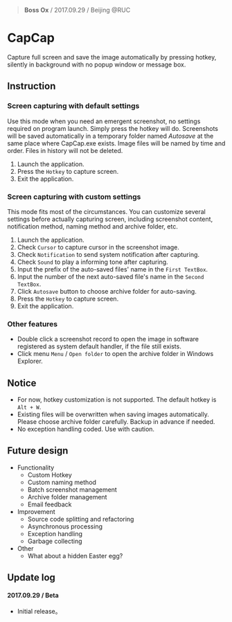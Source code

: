 > **Boss Ox** / 2017.09.29  / Beijing @RUC

# CapCap

Capture full screen and save the image automatically by pressing hotkey, silently in background with no popup window or message box.

## Instruction

### Screen capturing with default settings

Use this mode when you need an emergent screenshot, no settings required on program launch. Simply press the hotkey will do. Screenshots will be saved automatically in a temporary folder named *Autosave* at the same place where CapCap.exe exists. Image files will be named by time and order. Files in history will not be deleted.

1. Launch the application.
2. Press the `Hotkey` to capture screen.
3. Exit the application.

### Screen capturing with custom settings

This mode fits most of the circumstances. You can customize several settings before actually capturing screen, including screenshot content, notification method, naming method and archive folder, etc.

1. Launch the application.
2. Check `Cursor` to capture cursor in the screenshot image.
3. Check `Notification` to send system notification after capturing.
4. Check `Sound` to play a informing tone after capturing.
5. Input the prefix of the auto-saved files' name in the `First TextBox`.
6. Input the number of the next auto-saved file's name in the `Second TextBox`.
7. Click `Autosave` button to choose archive folder for auto-saving.
8. Press the `Hotkey` to capture screen.
9. Exit the application.

### Other features

- Double click a screenshot record to open the image in software registered as system default handler, if the file still exists.
- Click menu `Menu` / `Open folder` to open the archive folder in Windows Explorer.

## Notice

- For now, hotkey customization is not supported. The default hotkey is `Alt + W`.
- Existing files will be overwritten when saving images automatically. Please choose archive folder carefully. Backup in advance if needed.
- No exception handling coded. Use with caution.

## Future design

- Functionality
  - Custom Hotkey
  - Custom naming method
  - Batch screenshot management
  - Archive folder management
  - Email feedback
- Improvement
  - Source code splitting and refactoring
  - Asynchronous processing
  - Exception handling
  - Garbage collecting
- Other
  - What about a hidden Easter egg?

## Update log

#### 2017.09.29 / Beta

- Initial release。